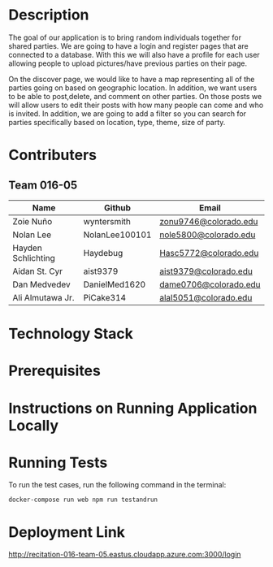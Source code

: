# Description
The goal of our application is to bring random individuals together for shared parties. We are going to have a login and register pages that are connected to a database. With this we will also have a profile for each user allowing people to upload pictures/have previous parties on their page.

On the discover page, we would like to have a map representing all of the parties going on based on geographic location. In addition, we want users to be able to post,delete, and comment on other parties. On those posts we will allow users to edit their posts with how many people can come and who is invited. In addition, we are going to add a filter so you can search for parties specifically based on location, type, theme, size of party.


# Contributers
## Team 016-05
|Name               |Github        |Email                     |
|-------------------|------------- |--------------------------|
|Zoie Nuño          |wyntersmith   |zonu9746@colorado.edu     |
|Nolan Lee          |NolanLee100101|nole5800@colorado.edu     |
|Hayden Schlichting |Haydebug      |Hasc5772@colorado.edu     |
|Aidan St. Cyr      |aist9379      |aist9379@colorado.edu     |
|Dan Medvedev       |DanielMed1620 |dame0706@colorado.edu     |
|Ali Almutawa Jr.   |PiCake314     |alal5051@colorado.edu     |

# Technology Stack


# Prerequisites


# Instructions on Running Application Locally


# Running Tests
To run the test cases, run the following command in the terminal:
```
docker-compose run web npm run testandrun
```

# Deployment Link
http://recitation-016-team-05.eastus.cloudapp.azure.com:3000/login